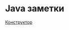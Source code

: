 # Java заметки

[Конструктор](https://github.com/ikrofos/java-examples/wiki/%D0%9A%D0%BE%D0%BD%D1%81%D1%82%D1%80%D1%83%D0%BA%D1%82%D0%BE%D1%80%D1%8B-%D0%B2-Java)
